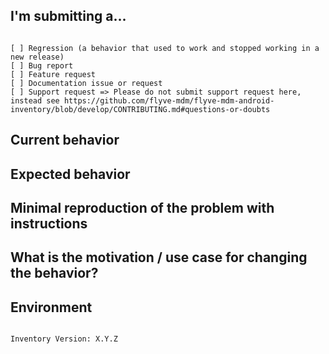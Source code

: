 <!--
PLEASE HELP US PROCESS GITHUB ISSUES FASTER BY PROVIDING THE FOLLOWING INFORMATION.
-->

## I'm submitting a...
<!-- Check one of the following options with "x" -->
<pre><code>
[ ] Regression (a behavior that used to work and stopped working in a new release)
[ ] Bug report  <!-- Please search GitHub for a similar issue or PR before submitting -->
[ ] Feature request
[ ] Documentation issue or request
[ ] Support request => Please do not submit support request here, instead see https://github.com/flyve-mdm/flyve-mdm-android-inventory/blob/develop/CONTRIBUTING.md#questions-or-doubts
</code></pre>

## Current behavior
<!-- Describe how the issue manifests. -->


## Expected behavior
<!-- Describe what the desired behavior would be. -->


## Minimal reproduction of the problem with instructions
<!--
For bug reports please provide the *STEPS TO REPRODUCE* and if possible a *MINIMAL DEMO* of the problem or similar.
-->

## What is the motivation / use case for changing the behavior?
<!-- Describe the motivation or the concrete use case. -->


## Environment
<pre><code>
Inventory Version: X.Y.Z
<!-- Check whether this is still an issue in the most recent version, and add relevant information like Operating system version, Device model ... -->
</code></pre>

